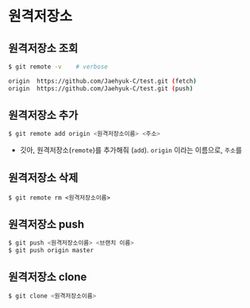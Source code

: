 # 원격저장소

## 원격저장소 조회

```bash
$ git remote -v    # verbose
```

```bash
origin  https://github.com/Jaehyuk-C/test.git (fetch)
origin  https://github.com/Jaehyuk-C/test.git (push)
```



## 원격저장소 추가

```bash
$ git remote add origin <원격저장소이름> <주소>
```

- 깃아, 원격저장소(`remote`)를 추가해줘 (`add`). `origin` 이라는 이름으로, `주소`를



## 원격저장소 삭제

```
$ git remote rm <원격저장소이름>
```



## 원격저장소 push

```bash
$ git push <원격저장소이름> <브랜치 이름>
$ git push origin master
```

## 원격저장소 clone

```bash
$ git clone <원격저장소이름>
```



